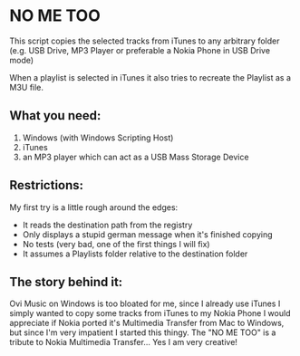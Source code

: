 NO ME TOO
=========

This script copies the selected tracks from iTunes to any arbitrary folder (e.g. USB Drive, MP3 Player or preferable a Nokia Phone in USB Drive mode) 

When a playlist is selected in iTunes it also tries to recreate the Playlist as a M3U file.

What you need:
--------------
1. Windows (with Windows Scripting Host)
2. iTunes
3. an MP3 player which can act as a USB Mass Storage Device

Restrictions:
-------------
My first try is a little rough around the edges:

*  It reads the destination path from the registry
*  Only displays a stupid german message when it's finished copying
*  No tests (very bad, one of the first things I will fix)
*  It assumes a Playlists folder relative to the destination folder

The story behind it:
--------------------
Ovi Music on Windows is too bloated for me, since I already use iTunes I simply wanted to copy some tracks from iTunes to my Nokia Phone
I would appreciate if Nokia ported it's Multimedia Transfer from Mac to Windows, but since I'm very impatient I started this thingy.
The "NO ME TOO" is a tribute to Nokia Multimedia Transfer... Yes I am very creative!  

